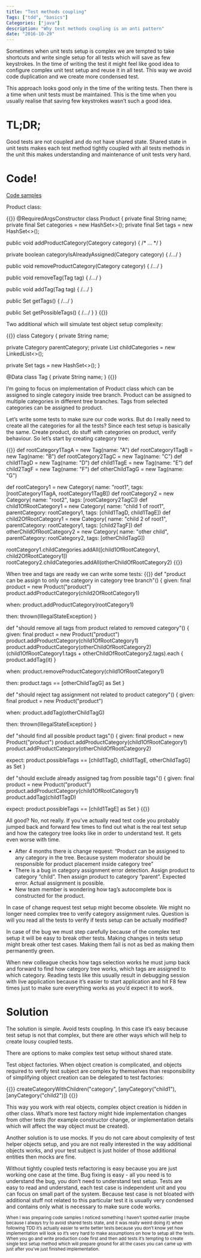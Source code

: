 ```yaml
---
title: "Test methods coupling"
Tags: ["tdd", "basics"]
Categories: ["java"]
description: "Why test methods coupling is an anti pattern"
date: "2016-10-29"
---
```


Sometimes when unit tests setup is complex we are tempted to take shortcuts and write single setup
for all tests which will save as few keystrokes. In the time of writing the test it might feel like
good idea to configure complex unit test setup and reuse it in all test. This way we avoid code
duplication and we create more condensed test.

This approach looks good only in the time of the writing tests. Then there is a time when unit tests
must be maintained. This is the time when you usually realise that saving few keystrokes wasn’t such
a good idea.

<!--more-->

# TL;DR;

Good tests are not coupled and do not have shared state. Shared state in unit tests makes each test
method tightly coupled with all tests methods in the unit this makes understanding and maintenance
of unit tests very hard.

# Code!

[Code samples](https://github.com/pchudzik/blog-example-test-coupling)

Product class:

{{<highlight java>}}
@RequiredArgsConstructor
class Product {
  private final String name;
  private final Set<Category> categories = new HashSet<>();
  private final Set<Tag> tags = new HashSet<>();

  public void addProductCategory(Category category) { /* ... */ }

  private boolean categoryIsAlreadyAssigned(Category category) { /*...*/ }

  public void removeProductCategory(Category category) { /*...*/ }

  public void removeTag(Tag tag) { /*...*/ }

  public void addTag(Tag tag) { /*...*/ }

  public Set<Tag> getTags() { /*...*/ }

  public Set<Tag> getPossibleTags() { /*...*/ }
}
{{</highlight>}}

Two additional which will simulate test object setup complexity:

{{<highlight java>}}
class Category {
  private String name;

  private Category parentCategory;
  private List<Category> childCategories = new LinkedList<>();

  private Set<Tag> tags = new HashSet<>();
}

@Data
class Tag {
  private String name;
}
{{</highlight>}}

I’m going to focus on implementation of Product class which can be assigned to single category
inside tree branch. Product can be assigned to multiple categories in different tree branches. Tags
from selected categories can be assigned to product.


Let’s write some tests to make sure our code works. But do I really need to create all the
categories for all the tests? Since each test setup is basically the same. Create product, do stuff
with categories on product, verify behaviour. So let’s start by creating category tree:

{{<highlight groovy>}}
def rootCategory1TagA = new Tag(name: "A")
def rootCategory1TagB = new Tag(name: "B")
def rootCategory2TagC = new Tag(name: "C")
def child1TagD = new Tag(name: "D")
def child1TagE = new Tag(name: "E")
def child2TagF = new Tag(name: "F")
def otherChildTagG = new Tag(name: "G")

def rootCategory1 = new Category(
    name: "root1", 
    tags: [rootCategory1TagA, rootCategory1TagB])
def rootCategory2 = new Category(
    name: "root2", 
    tags: [rootCategory2TagC])
def child1OfRootCategory1 = new Category(
    name: "child 1 of root1", 
    parentCategory: rootCategory1, tags: [child1TagD, child1TagE])
def child2OfRootCategory1 = new Category(
    name: "child 2 of root1", 
    parentCategory: rootCategory1, tags: [child2TagF])
def otherChildOfRootCategory2 = new Category(
    name: "other child", parentCategory: 
    rootCategory2, tags: [otherChildTagG])
        
rootCategory1.childCategories.addAll([child1OfRootCategory1, child2OfRootCategory1])
rootCategory2.childCategories.addAll(otherChildOfRootCategory2)
{{</highlight>}}

When tree and tags are ready we can write some tests:
{{<highlight groovy>}}
def "product can be assign to only one category in category tree branch"() {
  given:
  final product = new Product("product")
  product.addProductCategory(child2OfRootCategory1)

  when:
  product.addProductCategory(rootCategory1)

  then:
  thrown(IllegalStateException)
}

def "should remove all tags from product related to removed category"() {
  given:
  final product = new Product("product")
  product.addProductCategory(child1OfRootCategory1)
  product.addProductCategory(otherChildOfRootCategory2)
  (child1OfRootCategory1.tags + otherChildOfRootCategory2.tags).each { product.addTag(it) }

  when:
  product.removeProductCategory(child1OfRootCategory1)

  then:
  product.tags == [otherChildTagG] as Set
}

def "should reject tag assignment not related to product category"() {
  given:
  final product = new Product("product")

  when:
  product.addTag(otherChildTagG)

  then:
  thrown(IllegalStateException)
}

def "should find all possible product tags"() {
  given:
  final product = new Product("product")
  product.addProductCategory(child1OfRootCategory1)
  product.addProductCategory(otherChildOfRootCategory2)

  expect:
  product.possibleTags == [child1TagD, child1TagE, otherChildTagG] as Set
}

def "should exclude already assigned tag from possible tags"() {
  given:
  final product = new Product("product")
  product.addProductCategory(child1OfRootCategory1)
  product.addTag(child1TagD)

  expect:
  product.possibleTags == [child1TagE] as Set
}
{{</highlight>}}

All good? No, not really. If you’ve actually read test code you probably jumped back and forward few
times to find out what is the real test setup and how the category tree looks like in order to
understand test. It gets even worse with time.

* After 4 months there is change request: “Product can be assigned to any category in the tree.
 Because system moderator should be responsible for product placement inside category tree”
* There is a bug in category assignment error detection. Assign product to category “child”. Then
 assign product to category “parent”. Expected error. Actual assignment is possible.
* New team member is wondering how tag’s autocomplete box is constructed for the product.

In case of change request test setup might become obsolete. We might no longer need complex tree to
verify category assignment rules. Question is will you read all the tests to verify if tests setup
can be actually modified?

In case of the bug we must step carefully because of the complex test setup it will be easy to break
other tests. Making changes in tests setup might break other test cases. Making them fail is not as
bed as making them permanently green.

When new colleague checks how tags selection works he must jump back and forward to find how
category tree works, which tags are assigned to which category. Reading tests like this usually
result in debugging session with live application because it’s easier to start application and hit
F8 few times just to make sure everything works as you’d expect it to work.

# Solution 

The solution is simple. Avoid tests coupling. In this case it’s easy because test setup is not that
complex, but there are other ways which will help to create lousy coupled tests.


There are options to make complex test setup without shared state.

Test object factories. When object creation is complicated, and objects required to verify test
subject are complex by themselves than responsibility of simplifying object creation can be
delegated to test factories:
 
{{<highlight groovy>}}
createCategoryWithChildren("category", [anyCategory("child1"), [anyCategory("child2")])
{{</highlight>}}

This way you work with real objects, complex object creation is hidden in other class. What’s more
test factory might hide implementation changes from other tests (for example constructor change, or
implementation details which will affect the way object must be created).

Another solution is to use mocks. If you do not care about complexity of test helper objects setup,
and you are not really interested in the way additional objects works, and your test subject is just
holder of those additional entities then mocks are fine.


Without tightly coupled tests refactoring is easy because you are just working one case at the time.
Bug fixing is easy - all you need is to understand the bug, you don’t need to understand test setup.
Tests are easy to read and understand, each test case is independent unit and you can focus on small
part of the system. Because test case is not bloated with additional stuff not related to this
particular test it is usually very condensed and contains only what is necessary to make sure code
works.

<small> When I was preparing code samples I noticed something I haven’t spotted earlier (maybe
because I always try to avoid shared tests state, and it was really weird doing it) when following
TDD it’s actually easier to write better tests because you don’t know yet how implementation will
look so it’s very hard to make assumptions on how to setup all the tests. When you go and write
production code first and then add tests it’s tempting to create single test setup method which will
prepare ground for all the cases you can came up with just after you’ve just finished
implementation. </small>
